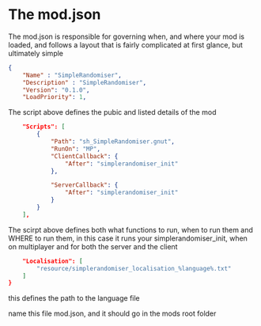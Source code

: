 The mod.json
============

The mod.json is responsible for governing when, and where your mod is loaded, and follows a layout that is fairly complicated at first glance, but ultimately simple

```json
{
	"Name" : "SimpleRandomiser",
	"Description" : "SimpleRandomiser",
	"Version": "0.1.0",
	"LoadPriority": 1,
```
The script above defines the pubic and listed details of the mod
```json
	"Scripts": [
		{
			"Path": "sh_SimpleRandomiser.gnut",
			"RunOn": "MP",
			"ClientCallback": {
				"After": "simplerandomiser_init"
			},

			"ServerCallback": {
				"After": "simplerandomiser_init"
			}
		}
	],
```
The scirpt above defines both what functions to run, when to run them and WHERE to run them, in this case it runs your simplerandomiser_init, when on multiplayer and for both the server and the client
```json
	"Localisation": [
		"resource/simplerandomiser_localisation_%language%.txt"
	]
}
```
this defines the path to the language file

name this file mod.json, and it should go in the mods root folder
